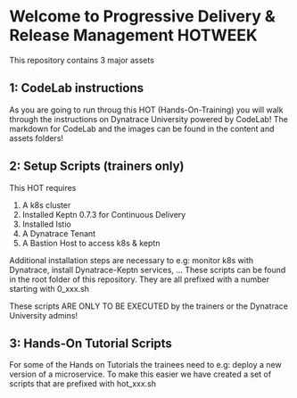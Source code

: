 # Welcome to Progressive Delivery & Release Management HOTWEEK

This repository contains 3 major assets

## 1: CodeLab instructions

As you are going to run throug this HOT (Hands-On-Training) you will walk through the instructions on Dynatrace University powered by CodeLab!
The markdown for CodeLab and the images can be found in the content and assets folders!

## 2: Setup Scripts (trainers only)

This HOT requires
1. A k8s cluster 
1. Installed Keptn 0.7.3 for Continuous Delivery
1. Installed Istio
1. A Dynatrace Tenant
1. A Bastion Host to access k8s & keptn

Additional installation steps are necessary to e.g: monitor k8s with Dynatrace, install Dynatrace-Keptn services, ...
These scripts can be found in the root folder of this repository. They are all prefixed with a number starting with 0_xxx.sh

These scripts ARE ONLY TO BE EXECUTED by the trainers or the Dynatrace University admins!

## 3: Hands-On Tutorial Scripts

For some of the Hands on Tutorials the trainees need to e.g: deploy a new version of a microservice.
To make this easier we have created a set of scripts that are prefixed with hot_xxx.sh